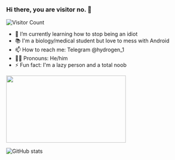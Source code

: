 ### Hi there, you are visitor no. 👋
![Visitor Count](https://profile-counter.glitch.me/{raman047}/count.svg)

- 🌱 I’m currently learning how to stop being an idiot
- 📚 I'm a biology/medical student but love to mess with Android
- 📫 How to reach me: Telegram @hydrogen_1
- 🙍‍♂️ Pronouns: He/him
- ⚡ Fun fact: I'm a lazy person and a total noob

<div align="left">
    <img src="https://media.giphy.com/media/zd5nypib1IoiIZICFr/giphy.gif" width="320" height="180"/>
</div>

![GitHub stats](https://github-readme-stats.vercel.app/api?username=raman047&show_icons=true&theme=tokyonight)
